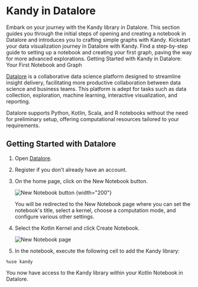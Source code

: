 # Kandy in Datalore

<web-summary>
    Embark on your journey with the Kandy library in Datalore.
    This section guides you through the initial steps of opening and creating a notebook in Datalore
    and introduces you to crafting simple graphs with Kandy.
</web-summary>
<card-summary>
    Kickstart your data visualization journey in Datalore with Kandy.
    Find a step-by-step guide to setting up a notebook and creating your first graph,
    paving the way for more advanced explorations.
</card-summary>
<link-summary>
    Getting Started with Kandy in Datalore: Your First Notebook and Graph
</link-summary>

[Datalore](https://datalore.jetbrains.com/) is a collaborative data science platform designed to streamline insight
delivery, facilitating more productive collaboration between data science and business teams.
This platform is adept for tasks such as data collection, exploration, machine learning, interactive visualization,
and reporting.

Datalore supports Python, Kotlin, Scala, and R notebooks without the need for preliminary setup,
offering computational resources tailored to your requirements.

## Getting Started with Datalore

1. Open [Datalore](https://datalore.jetbrains.com/).
2. Register if you don't already have an account.
3. On the home page, click on the <ui-path>New Notebook</ui-path> button.

   ![New Notebook button](new_ntbk_datalore.png) {width="200"}

   You will be redirected to the <ui-path>New Notebook</ui-path> page where you can set the notebook's title, select a
   kernel, choose a computation mode, and configure various other settings.

4. Select the <emphasis>Kotlin</emphasis> Kernel and click <ui-path>Create Notebook</ui-path>.

   ![New Notebook page](create_ntbk_datalore.png)

5. In the notebook, execute the following cell to add the Kandy library:

```
%use kandy
```

You now have access to the Kandy library within your Kotlin Notebook in Datalore.

<include from="Getting-Started.md" element-id="plotting-a-simple-example"></include>
